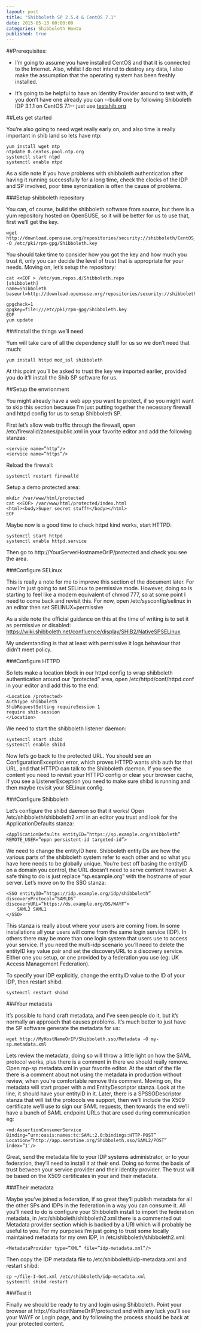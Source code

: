 ```yaml
---
layout: post
title: "Shibboleth SP 2.5.4 & CentOS 7.1"
date: 2015-05-13 00:00:00
categories: Shibboleth Howto
published: true
---
```


##Prerequisites:

- I’m going to assume you have installed CentOS and that it is connected to the Internet. Also, whilst I do not intend to destroy any data, I also make the assumption that the operating system has been freshly installed.

- It’s going to be helpful to have an Identity Provider around to test with, if you don’t have one already you can --build one by following Shibboleth IDP 3.1.1 on CentOS 7.1-- just use [testshib.org]

##Lets get started

You’re also going to need wget really early on, and also time is really important in shib land so lets have ntp:

    yum install wget ntp
    ntpdate 0.centos.pool.ntp.org
    systemctl start ntpd
    systemctl enable ntpd

As a side note if you have problems with shibboleth authentication after having it running successfully for a long time, check the clocks of the IDP and SP involved, poor time syronization is often the cause of problems.

###Setup shibboleth repository

You can, of course, build the shibboleth software from source, but there is a yum repository hosted on OpenSUSE, so it will be better for us to use that, first we’ll get the key.

    wget http://download.opensuse.org/repositories/security://shibboleth/CentOS_7/repodata/repomd.xml.key -O /etc/pki/rpm-gpg/Shibboleth.key

You should take time to consider how you got the key and how much you trust it, only you can decide the level of trust that is appropriate for your needs. Moving on, let’s setup the repository:

    cat <<EOF > /etc/yum.repos.d/Shibboleth.repo
    [shibboleth]
    name=Shibboleth
    baseurl=http://download.opensuse.org/repositories/security://shibboleth/CentOS_7/

    gpgcheck=1
    gpgkey=file:///etc/pki/rpm-gpg/Shibboleth.key
    EOF
    yum update

###Install the things we’ll need

Yum will take care of all the dependency stuff for us so we don’t need that much:

    yum install httpd mod_ssl shibboleth

At this point you’ll be asked to trust the key we imported earlier, provided you do it’ll install the Shib SP software for us.

##Setup the envrionment

You might already have a web app you want to protect, if so you might want to skip this section because I’m just putting together the necessary firewall and httpd config for us to setup Shibboleth SP.

First let’s allow web traffic through the firewall, open /etc/firewalld/zones/public.xml in your favorite editor and add the following stanzas:

    <service name=”http”/>
    <service name=”https”/>

Reload the firewall:

    systemctl restart firewalld

Setup a demo protected area:

    mkdir /var/www/html/protected
    cat <<EOF> /var/www/html/protected/index.html
    <html><body>Super secret stuff!</body></html>
    EOF

Maybe now is a good time to check httpd kind works, start HTTPD:

    systemctl start httpd
    systemctl enable httpd.service

Then go to http://YourServerHostnameOrIP/protected and check you see the area.

###Configure SELinux

This is really a note for me to improve this section of the document later. For now I’m just going to set SELinux to permissive mode. However, doing so is starting to feel like a modern equivalent of chmod 777, so at some point I need to come back and revisit this. For now, open /etc/sysconfig/selinux in an editor then set SELINUX=permissive

As a side note the official guidance on this at the time of writing is to set it as permissive or disabled: https://wiki.shibboleth.net/confluence/display/SHIB2/NativeSPSELinux

My understanding is that at least with permissive it logs behaviour that didn't meet policy.

###Configure HTTPD

So lets make a location block in our httpd config to wrap shibboleth authentication around our “protected” area, open /etc/httpd/conf/httpd.conf in your editor and add this to the end:

    <Location /protected>
    AuthType shibboleth
    ShibRequestSetting requireSession 1
    require shib-session
    </Location>

We need to start the shibboleth listener daemon:

    systemctl start shibd
    systemctl enable shibd

Now let’s go back to the protected URL. You should see an ConfigurationException error, which proves HTTPD wants shib auth for that URL, and that HTTPD can talk to the Shibboleth daemon. If you see the content you need to revisit your HTTPD config or clear your browser cache, if you see a ListenerException you need to make sure shibd is running and then maybe revisit your SELinux config.

###Configure Shibboleth

Let’s configure the shibd daemon so that it works! Open /etc/shibboleth/shibboleth2.xml in an editor you trust and look for the ApplicationDefaults stanza:

    <ApplicationDefaults entityID=”https://sp.example.org/shibboleth” REMOTE_USER=”eppn persistent-id targeted-id”>

We need to change the entityID here. Shibboleth entityIDs are how the various parts of the shibboleth system refer to each other and so what you have here needs to be globally unique. You’re best off basing the entityID on a domain you control, the URL doesn’t need to serve content however. A safe thing to do is just replace “sp.example.org” with the hostname of your server. Let’s move on to the SSO stanza:

    <SSO entityID=”https://idp.example.org/idp/shibboleth” discoveryProtocol=”SAMLDS” discoveryURL=”https://ds.example.org/DS/WAYF”>
        SAML2 SAML1
    </SSO>

This stanza is really about where your users are coming from. In some installations all your users will come from the same login service (IDP). In others there may be more than one login system that users use to access your service. If you need the multi-idp scenario you’ll need to delete the entityID key value pair and set the discoveryURL to a discovery service. Either one you setup, or one provided by a federation you use (eg: UK Access Management Federation).

To specify your IDP explicitly, change the entityID value to the ID of your IDP, then restart shibd.

    systemctl restart shibd

###Your metadata

It’s possible to hand craft metadata, and I’ve seen people do it, but it’s normally an approach that causes problems. It’s much better to just have the SP software generate the metadata for us:

    wget http://MyHostNameOrIP/Shibboleth.sso/Metadata -O my-sp.metadata.xml

Lets review the metadata, doing so will throw a little light on how the SAML protocol works, plus there is a comment in there we should really remove. Open mp-sp.metadata.xml in your favorite editor. At the start of the file there is a comment about not using the metadata in production without review, when you’re comfortable remove this comment. Moving on, the metadata will start proper with a md:EntityDescriptor stanza. Look at the line, it should have your entityID in it. Later, there is a SPSSODescriptor stanza that will list the protocols we support, then we’ll include the X509 certificate we’ll use to sign our SAML requests, then towards the end we’ll have a bunch of SAML endpoint URLs that are used during communication eg:

    <md:AssertionConsumerService Binding=”urn:oasis:names:tc:SAML:2.0:bindings:HTTP-POST” Location=”http://app.serotine.org/Shibboleth.sso/SAML2/POST” index=”1″/>

Great, send the metadata file to your IDP systems administrator, or to your federation, they’ll need to install it at their end. Doing so forms the basis of trust between your service provider and their identity provider. The trust will be based on the X509 certificates in your and their metadata.

###Their metadata

Maybe you’ve joined a federation, if so great they’ll publish metadata for all the other SPs and IDPs in the federation in a way you can consume it. All you’ll need to do is configure your Shibboleth install to import the federation metadata, in /etc/shibboleth/shibboleth2.xml there is a commented out Metadata provider section which is backed by a URI which will probably be useful to you. For my purposes I’m just going to trust some locally maintained metadata for my own IDP, in /etc/shibboleth/shibboleth2.xml:

    <MetadataProvider type=”XML” file=”idp-metadata.xml”/>

Then copy the IDP metadata file to /etc/shibboleth/idp-metadata.xml and restart shibd:

    cp ~/file-I-Got.xml /etc/shibboleth/idp-metadata.xml
    systemctl shibd restart

###Test it

Finally we should be ready to try and login using Shibboleth. Point your browser at http://YouHostNameOrIP/protected and with any luck you’ll see your WAYF or Login page, and by following the process should be back at your protected content.

[testshib.org]: https://testshib.org
